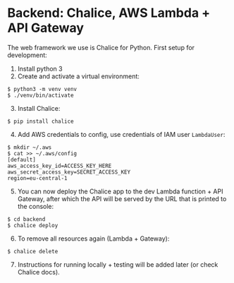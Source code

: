 # Backend: Chalice, AWS Lambda + API Gateway

The web framework we use is Chalice for Python. First setup for development:

1. Install python 3
2. Create and activate a virtual environment:
```
$ python3 -m venv venv
$ ./venv/bin/activate
```
3. Install Chalice:
```
$ pip install chalice
```
4. Add AWS credentials to config, use credentials of IAM user `LambdaUser`:
```
$ mkdir ~/.aws
$ cat >> ~/.aws/config
[default]
aws_access_key_id=ACCESS_KEY_HERE
aws_secret_access_key=SECRET_ACCESS_KEY
region=eu-central-1
```
5. You can now deploy the Chalice app to the dev Lambda function + API Gateway, after which the API will be served by the URL that is printed to the console:
```
$ cd backend
$ chalice deploy
```
6. To remove all resources again (Lambda + Gateway):
```
$ chalice delete
```
7. Instructions for running locally + testing will be added later (or check Chalice docs).